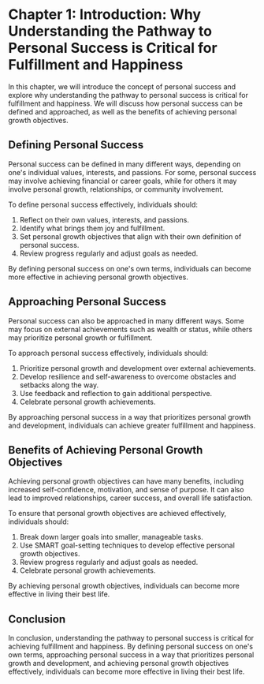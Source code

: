 Chapter 1: Introduction: Why Understanding the Pathway to Personal Success is Critical for Fulfillment and Happiness
====================================================================================================================

In this chapter, we will introduce the concept of personal success and explore why understanding the pathway to personal success is critical for fulfillment and happiness. We will discuss how personal success can be defined and approached, as well as the benefits of achieving personal growth objectives.

Defining Personal Success
-------------------------

Personal success can be defined in many different ways, depending on one's individual values, interests, and passions. For some, personal success may involve achieving financial or career goals, while for others it may involve personal growth, relationships, or community involvement.

To define personal success effectively, individuals should:

1. Reflect on their own values, interests, and passions.
2. Identify what brings them joy and fulfillment.
3. Set personal growth objectives that align with their own definition of personal success.
4. Review progress regularly and adjust goals as needed.

By defining personal success on one's own terms, individuals can become more effective in achieving personal growth objectives.

Approaching Personal Success
----------------------------

Personal success can also be approached in many different ways. Some may focus on external achievements such as wealth or status, while others may prioritize personal growth or fulfillment.

To approach personal success effectively, individuals should:

1. Prioritize personal growth and development over external achievements.
2. Develop resilience and self-awareness to overcome obstacles and setbacks along the way.
3. Use feedback and reflection to gain additional perspective.
4. Celebrate personal growth achievements.

By approaching personal success in a way that prioritizes personal growth and development, individuals can achieve greater fulfillment and happiness.

Benefits of Achieving Personal Growth Objectives
------------------------------------------------

Achieving personal growth objectives can have many benefits, including increased self-confidence, motivation, and sense of purpose. It can also lead to improved relationships, career success, and overall life satisfaction.

To ensure that personal growth objectives are achieved effectively, individuals should:

1. Break down larger goals into smaller, manageable tasks.
2. Use SMART goal-setting techniques to develop effective personal growth objectives.
3. Review progress regularly and adjust goals as needed.
4. Celebrate personal growth achievements.

By achieving personal growth objectives, individuals can become more effective in living their best life.

Conclusion
----------

In conclusion, understanding the pathway to personal success is critical for achieving fulfillment and happiness. By defining personal success on one's own terms, approaching personal success in a way that prioritizes personal growth and development, and achieving personal growth objectives effectively, individuals can become more effective in living their best life.
